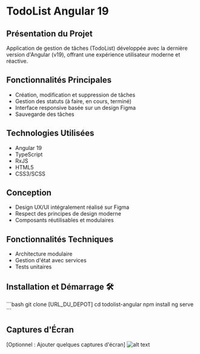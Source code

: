 # TodoList Angular 19

## Présentation du Projet
Application de gestion de tâches (TodoList) développée avec la dernière version d'Angular (v19), offrant une expérience utilisateur moderne et réactive.

## Fonctionnalités Principales 
- Création, modification et suppression de tâches
- Gestion des statuts (à faire, en cours, terminé)
- Interface responsive basée sur un design Figma
- Sauvegarde des tâches

## Technologies Utilisées 
- Angular 19
- TypeScript
- RxJS
- HTML5
- CSS3/SCSS

## Conception
- Design UX/UI intégralement réalisé sur Figma
- Respect des principes de design moderne
- Composants réutilisables et modulaires

## Fonctionnalités Techniques
- Architecture modulaire
- Gestion d'état avec services
- Tests unitaires

## Installation et Démarrage 🛠️
\`\`\`bash
git clone [URL_DU_DEPOT]
cd todolist-angular
npm install
ng serve
\`\`\`

## Captures d'Écran
[Optionnel : Ajouter quelques captures d'écran]
![alt text](image.png)
